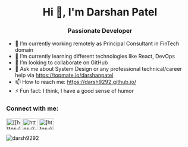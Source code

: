 <h1 align="center">Hi 👋, I'm Darshan Patel</h1>
<h3 align="center">Passionate Developer</h3>
<!-- 
<p align="left"> <a href="https://github.com/ryo-ma/github-profile-trophy"><img src="https://github-profile-trophy.vercel.app/?username=darsh9292&theme=onedark" alt="darsh9292" /></a> </p>
-->

- 🔭 I’m currently working remotely as Principal Consultant in FinTech domain
- 🌱 I’m currently learning different technologies like React, DevOps
- 👯 I’m looking to collaborate on GitHub
- 💬 Ask me about System Design or any professional technical/career help via https://topmate.io/darshanpatel
- 📫 How to reach me: https://darsh9292.github.io/
- ⚡ Fun fact: I think, I have a good sense of humor

<h3 align="left">Connect with me:</h3>
<p align="left">
<a href="https://in.linkedin.com/in/darshan-patel-info" target="blank"><img align="center" src="https://raw.githubusercontent.com/rahuldkjain/github-profile-readme-generator/master/src/images/icons/Social/linked-in-alt.svg" alt="[[https://in.linkedin.com/in/darshan-patel-info](https://in.linkedin.com/in/darshan-patel-info)/](https://in.linkedin.com/in/darshan-patel-info)" height="30" width="40" /></a>
<a href="https://stackoverflow.com/users/3758948/darshan-patel" target="blank"><img align="center" src="https://raw.githubusercontent.com/rahuldkjain/github-profile-readme-generator/master/src/images/icons/Social/stack-overflow.svg" alt="https://stackoverflow.com/users/3758948/darshan-patel" height="30" width="40" /></a>
<a href="https://topmate.io/darshanpatel" target="blank"><img align="center" src="https://topmate.io/apple-icon-60x60.png" alt="[https://topmate.io/darshanpatel](https://topmate.io/darshanpatel)" height="30" width="40" /></a>
</p>

<p><img align="center" src="https://github-readme-stats-git-master-darsh9292s-projects.vercel.app/api/top-langs?username=darsh9292&theme=onedark&show_icons=true&locale=en&layout=compact" alt="darsh9292" /></p>
